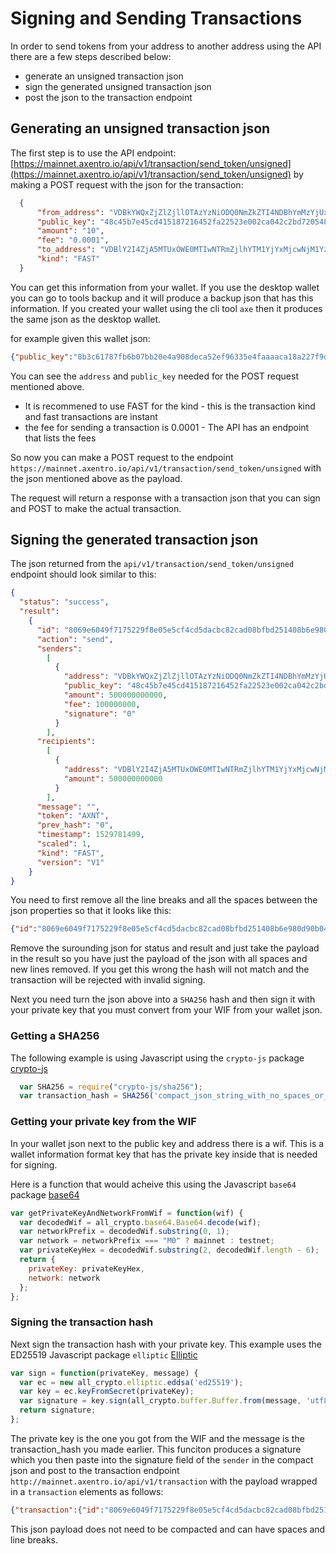 # Signing and Sending Transactions

In order to send tokens from your address to another address using the API there are a few steps described below:

  * generate an unsigned transaction json
  * sign the generated unsigned transaction json
  * post the json to the transaction endpoint

## Generating an unsigned transaction json

The first step is to use the API endpoint: [https://mainnet.axentro.io/api/v1/transaction/send_token/unsigned](https://mainnet.axentro.io/api/v1/transaction/send_token/unsigned) by making a POST request with the json for the transaction:

```json
  {
      "from_address": "VDBkYWQxZjZlZjllOTAzYzNiODQ0NmZkZTI4NDBhYmMzYjUxYThjM2E1ZjNkODlj",
      "public_key": "48c45b7e45cd415187216452fa22523e002ca042c2bd7205484f29201c3d5806f90e7aeebad37e3fbe01286c25d4027d3f3fec7b5647eff33c07ebd287b57242",
      "amount": "10",
      "fee": "0.0001", 
      "to_address": "VDBlY2I4ZjA5MTUxOWE0MTIwNTRmZjlhYTM1YjYxMjcwNjM1YzcxYjlkMDZhZDUx", 
      "kind": "FAST"
  }
```
You can get this information from your wallet. If you use the desktop wallet you can go to tools backup and it will produce a backup json that has this information. If you created your wallet using the cli tool `axe` then it produces the same json as the desktop wallet.

for example given this wallet json:

```json
{"public_key":"8b3c61787fb6b07bb20e4a908deca52ef96335e4faaaaca18a227f9d674dcc57","wif":"VDBhMjY5YzE4NzA1YmY4MTRiMmE2Y2I2NGY1NjllMjdmMzAzMDIwMmMwZTZkNDczNjBlM2M5OGNkZWMzNmUwODY1OTNkMjdi","address":"VDAyNThiOWFiN2Q5YWM3ZjUyYTNhYzQwZTY1NDBmYWJkMjczZmVmZThlOTgzMWM4"}
```

You can see the `address` and `public_key` needed for the POST request mentioned above. 

  * It is recommened to use FAST for the kind - this is the transaction kind and fast transactions are instant
  * the fee for sending a transaction is 0.0001 - The API has an endpoint that lists the fees

So now you can make a POST request to the endpoint `https://mainnet.axentro.io/api/v1/transaction/send_token/unsigned` with the json mentioned above as the payload.

The request will return a response with a transaction json that you can sign and POST to make the actual transaction.

## Signing the generated transaction json

The json returned from the `api/v1/transaction/send_token/unsigned` endpoint should look similar to this:

```json
{
  "status": "success",
  "result": 
    {
      "id": "8069e6049f7175229f8e05e5cf4cd5dacbc82cad08bfbd251408b6e980d90b04",
      "action": "send",
      "senders": 
        [
          {
            "address": "VDBkYWQxZjZlZjllOTAzYzNiODQ0NmZkZTI4NDBhYmMzYjUxYThjM2E1ZjNkODlj",
            "public_key": "48c45b7e45cd415187216452fa22523e002ca042c2bd7205484f29201c3d5806f90e7aeebad37e3fbe01286c25d4027d3f3fec7b5647eff33c07ebd287b57242",
            "amount": 500000000000,
            "fee": 100000000,
            "signature": "0"
          }
        ],
      "recipients": 
        [
          {
            "address": "VDBlY2I4ZjA5MTUxOWE0MTIwNTRmZjlhYTM1YjYxMjcwNjM1YzcxYjlkMDZhZDUx",
            "amount": 500000000000
          }
        ],
      "message": "",
      "token": "AXNT",
      "prev_hash": "0",
      "timestamp": 1529781499,
      "scaled": 1,
      "kind": "FAST",
      "version": "V1"
    }
}
```

You need to first remove all the line breaks and all the spaces between the json properties so that it looks like this:

```json
{"id":"8069e6049f7175229f8e05e5cf4cd5dacbc82cad08bfbd251408b6e980d90b04","action":"send","senders":[{"address":"VDBkYWQxZjZlZjllOTAzYzNiODQ0NmZkZTI4NDBhYmMzYjUxYThjM2E1ZjNkODlj","public_key":"48c45b7e45cd415187216452fa22523e002ca042c2bd7205484f29201c3d5806f90e7aeebad37e3fbe01286c25d4027d3f3fec7b5647eff33c07ebd287b57242","amount":500000000000,"fee":100000000,"signature":"0"}],"recipients":[{"address":"VDBlY2I4ZjA5MTUxOWE0MTIwNTRmZjlhYTM1YjYxMjcwNjM1YzcxYjlkMDZhZDUx","amount":500000000000}],"message":"","token":"AXNT","prev_hash":"0","timestamp":1529781499,"scaled":1,"kind":"FAST","version":"V1"}
```

Remove the surounding json for status and result and just take the payload in the result so you have just the payload of the json with all spaces and new lines removed. If you get this wrong the hash will not match and the transaction will be rejected with invalid signing.

Next you need turn the json above into a `SHA256` hash and then sign it with your private key that you must convert from your WIF from your wallet json.

### Getting a SHA256

The following example is using Javascript using the `crypto-js` package [crypto-js](https://github.com/brix/crypto-js)

```javascript
  var SHA256 = require("crypto-js/sha256");
  var transaction_hash = SHA256('compact_json_string_with_no_spaces_or_new_lines')
```

### Getting your private key from the WIF

In your wallet json next to the public key and address there is a wif. This is a wallet information format key that has the private key inside that is needed for signing.

Here is a function that would acheive this using the Javascript `base64` package [base64](https://github.com/dankogai/js-base64#readme)

```javascript
var getPrivateKeyAndNetworkFromWif = function(wif) {
  var decodedWif = all_crypto.base64.Base64.decode(wif);
  var networkPrefix = decodedWif.substring(0, 1);
  var network = networkPrefix === "M0" ? mainnet : testnet;
  var privateKeyHex = decodedWif.substring(2, decodedWif.length - 6);
  return {
    privateKey: privateKeyHex,
    network: network
  };
};
```

### Signing the transaction hash

Next sign the transaction hash with your private key. This example uses the ED25519 Javascript package `elliptic` [Elliptic](https://github.com/indutny/elliptic)

```javascript
var sign = function(privateKey, message) {
  var ec = new all_crypto.elliptic.eddsa('ed25519');
  var key = ec.keyFromSecret(privateKey);
  var signature = key.sign(all_crypto.buffer.Buffer.from(message, 'utf8')).toHex().toLowerCase();
  return signature;
};
```

The private key is the one you got from the WIF and the message is the transaction_hash you made earlier. This funciton produces a signature which you then paste into the signature field of the `sender` in the compact json and post to the transaction endpoint `http://mainnet.axentro.io/api/v1/transaction` with the payload wrapped in a `transaction` elements as follows:

```json
{"transaction":{"id":"8069e6049f7175229f8e05e5cf4cd5dacbc82cad08bfbd251408b6e980d90b04","action":"send","senders":[{"address":"VDBkYWQxZjZlZjllOTAzYzNiODQ0NmZkZTI4NDBhYmMzYjUxYThjM2E1ZjNkODlj","public_key":"48c45b7e45cd415187216452fa22523e002ca042c2bd7205484f29201c3d5806f90e7aeebad37e3fbe01286c25d4027d3f3fec7b5647eff33c07ebd287b57242","amount":500000000000,"fee":100000000,"signature":"SIGNATURE_GOES_HERE"}],"recipients":[{"address":"VDBlY2I4ZjA5MTUxOWE0MTIwNTRmZjlhYTM1YjYxMjcwNjM1YzcxYjlkMDZhZDUx","amount":500000000000}],"message":"","token":"AXNT",}"prev_hash":"0","timestamp":1529781499,"scaled":1,"kind":"FAST","version":"V1"}
```

This json payload does not need to be compacted and can have spaces and line breaks.


